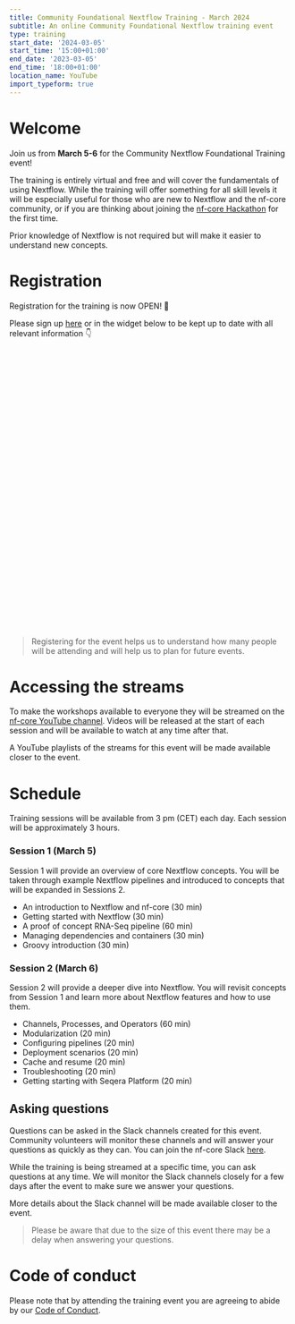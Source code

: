 ```yaml
---
title: Community Foundational Nextflow Training - March 2024
subtitle: An online Community Foundational Nextflow training event
type: training
start_date: '2024-03-05'
start_time: '15:00+01:00'
end_date: '2023-03-05'
end_time: '18:00+01:00'
location_name: YouTube
import_typeform: true
---
```


# Welcome

Join us from **March 5-6** for the Community Nextflow Foundational Training event!

The training is entirely virtual and free and will cover the fundamentals of using Nextflow.
While the training will offer something for all skill levels it will be especially useful for those who are new to Nextflow and the nf-core community, or if you are thinking about joining the [nf-core Hackathon](https://nf-co.re/events/2024/hackathon-march-2024) for the first time.

Prior knowledge of Nextflow is not required but will make it easier to understand new concepts.

# Registration

Registration for the training is now OPEN! 🎉

Please sign up [here](https://form.typeform.com/to/cueKqqeM) or in the widget below to be kept up to date with all relevant information 👇

<div data-tf-widget="cueKqqeM" style="width:100%;height:500px;color:#FFFFFF;"></div>

> Registering for the event helps us to understand how many people will be attending and will help us to plan for future events.

# Accessing the streams

To make the workshops available to everyone they will be streamed on the [nf-core YouTube channel](https://www.youtube.com/c/nf-core).
Videos will be released at the start of each session and will be available to watch at any time after that.

A YouTube playlists of the streams for this event will be made available closer to the event.

# Schedule

Training sessions will be available from 3 pm (CET) each day. Each session will be approximately 3 hours.

### Session 1 (March 5)

Session 1 will provide an overview of core Nextflow concepts. You will be taken through example Nextflow pipelines and introduced to concepts that will be expanded in Sessions 2.

- An introduction to Nextflow and nf-core (30 min)
- Getting started with Nextflow (30 min)
- A proof of concept RNA-Seq pipeline (60 min)
- Managing dependencies and containers (30 min)
- Groovy introduction (30 min)

### Session 2 (March 6)

Session 2 will provide a deeper dive into Nextflow. You will revisit concepts from Session 1 and learn more about Nextflow features and how to use them.

- Channels, Processes, and Operators (60 min)
- Modularization (20 min)
- Configuring pipelines (20 min)
- Deployment scenarios (20 min)
- Cache and resume (20 min)
- Troubleshooting (20 min)
- Getting starting with Seqera Platform (20 min)

## Asking questions

Questions can be asked in the Slack channels created for this event. Community volunteers will monitor these channels and will answer your questions as quickly as they can. You can join the nf-core Slack [here](https://nf-co.re/join/slack).

While the training is being streamed at a specific time, you can ask questions at any time. We will monitor the Slack channels closely for a few days after the event to make sure we answer your questions.

More details about the Slack channel will be made available closer to the event.

> Please be aware that due to the size of this event there may be a delay when answering your questions.

# Code of conduct

Please note that by attending the training event you are agreeing to abide by our [Code of Conduct](https://nf-co.re/code_of_conduct).
